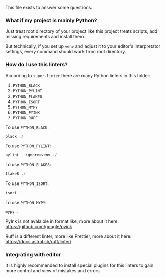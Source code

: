 This file exists to answer some questions.

### What if my project is mainly Python?

Just treat root directory of your project like this project treats scripts,
add missing requirements and install them.

But technically, if you set up `venv` and adjust it to your editor's interpretator
settings, every command should work from root directory.

### How do I use this linters?

According to `super-linter` there are many Python linters in this folder:

1. `PYTHON_BLACK`
2. `PYTHON_PYLINT`
3. `PYTHON_FLAKE8`
4. `PYTHON_ISORT`
5. `PYTHON_MYPY`
6. `PYTHON_PYINK`
7. `PYTHON_RUFF`

To use `PYTHON_BLACK`:

```powershell
black ./
```

To use `PYTHON_PYLINT`:

```powershell
pylint --ignore=venv ./
```

To use `PYTHON_FLAKE8`:

```powershell
flake8 ./
```

To use `PYTHON_ISORT`:

```powershell
isort .
```

To use `PYTHON_MYPY`:

```powershell
mypy .
```

PyInk is not avalaible in format like, more about it here:
<https://github.com/google/pyink>

Ruff is a different linter, more like Prettier, more about it here:
<https://docs.astral.sh/ruff/linter/>

### Integrating with editor

It is highly recommended to install special plugins for this linters to gain more
control and view of mistakes and errors.
